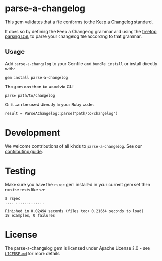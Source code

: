 # parse-a-changelog

This gem validates that a file conforms to the [Keep a Changelog](https://keepachangelog.com) standard.

It does so by defining the Keep a Changelog grammar and using the [treetop parsing DSL](https://github.com/cjheath/treetop) to parse your changelog file according to that grammar.

## Usage

Add `parse-a-changelog` to your Gemfile and `bundle install` or install directly with:

```
gem install parse-a-changelog
```

The gem can then be used via CLI:

```
parse path/to/changelog
```

Or it can be used directly in your Ruby code:

```
result = ParseAChangelog::parse("path/to/changelog")
```

# Development

We welcome contributions of all kinds to `parse-a-changelog`. See our [contributing guide](CONTRIBUTING.md).

# Testing

Make sure you have the `rspec` gem installed in your current gem set then run the tests like so:

```
$ rspec
..................

Finished in 0.02494 seconds (files took 0.21634 seconds to load)
18 examples, 0 failures
```

# License

The parse-a-changelog gem is licensed under Apache License 2.0 - see [`LICENSE.md`](LICENSE.md) for more details.